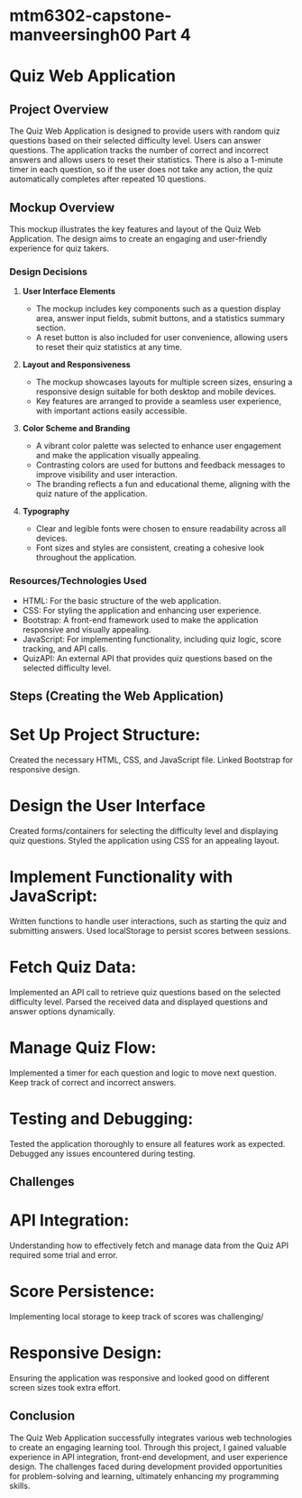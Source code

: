 # mtm6302-capstone-manveersingh00 Part 4
# Quiz Web Application


## Project Overview
The Quiz Web Application is designed to provide users with random quiz questions based on their selected difficulty level. Users can answer questions. The application tracks the number of correct and incorrect answers and allows users to reset their statistics. There is also a 1-minute timer in each question, so if the user does not take any action, the quiz automatically completes after repeated 10 questions.

## Mockup Overview
This mockup illustrates the key features and layout of the Quiz Web Application. The design aims to create an engaging and user-friendly experience for quiz takers.

### Design Decisions

1. **User Interface Elements**
   - The mockup includes key components such as a question display area, answer input fields, submit buttons, and a statistics summary section.
   - A reset button is also included for user convenience, allowing users to reset their quiz statistics at any time.

2. **Layout and Responsiveness**
   - The mockup showcases layouts for multiple screen sizes, ensuring a responsive design suitable for both desktop and mobile devices.
   - Key features are arranged to provide a seamless user experience, with important actions easily accessible.

3. **Color Scheme and Branding**
   - A vibrant color palette was selected to enhance user engagement and make the application visually appealing.
   - Contrasting colors are used for buttons and feedback messages to improve visibility and user interaction.
   - The branding reflects a fun and educational theme, aligning with the quiz nature of the application.

4. **Typography**
   - Clear and legible fonts were chosen to ensure readability across all devices.
   - Font sizes and styles are consistent, creating a cohesive look throughout the application.

### Resources/Technologies Used
- HTML: For the basic structure of the web application.
- CSS: For styling the application and enhancing user experience.
- Bootstrap: A front-end framework used to make the application responsive and visually appealing.
- JavaScript: For implementing functionality, including quiz logic, score tracking, and API calls.
- QuizAPI: An external API that provides quiz questions based on the selected difficulty level.


## Steps (Creating the Web Application)

# Set Up Project Structure:
Created the necessary HTML, CSS, and JavaScript file.
Linked Bootstrap for responsive design.

# Design the User Interface
Created forms/containers for selecting the difficulty level and displaying quiz questions.
Styled the application using CSS for an appealing layout.

# Implement Functionality with JavaScript:
Written functions to handle user interactions, such as starting the quiz and submitting answers.
Used localStorage to persist scores between sessions.

# Fetch Quiz Data:
Implemented an API call to retrieve quiz questions based on the selected difficulty level.
Parsed the received data and displayed questions and answer options dynamically.

# Manage Quiz Flow:
Implemented a timer for each question and logic to move next question.
Keep track of correct and incorrect answers.

# Testing and Debugging:
Tested the application thoroughly to ensure all features work as expected.
Debugged any issues encountered during testing.


## Challenges

# API Integration: 
Understanding how to effectively fetch and manage data from the Quiz API required some trial and error.
# Score Persistence: 
Implementing local storage to keep track of scores was challenging/
# Responsive Design: 
Ensuring the application was responsive and looked good on different screen sizes took extra effort.


## Conclusion
The Quiz Web Application successfully integrates various web technologies to create an engaging learning tool. Through this project, I gained valuable experience in API integration, front-end development, and user experience design. The challenges faced during development provided opportunities for problem-solving and learning, ultimately enhancing my programming skills.
